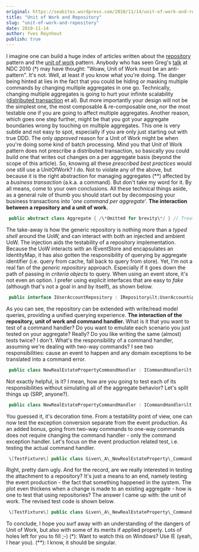 ```yaml
---
original: https://seabites.wordpress.com/2010/11/14/unit-of-work-and-repository/
title: "Unit of Work and Repository"
slug: "unit-of-work-and-repository"
date: 2010-11-14
author: Yves Reynhout
publish: true
---
```

I imagine one can build a huge index of articles written about the [repository](http://martinfowler.com/eaaCatalog/repository.html) pattern and the [unit of work](http://www.martinfowler.com/eaaCatalog/unitOfWork.html) pattern. Anybody who has seen Greg's [talk](http://domaindrivendesign.org/library/young_2010) at NDC 2010 (\*) may have thought: "Woaw, Unit of Work must be an anti-pattern". It's not. Well, at least if you know what you're doing. The danger being hinted at lies in the fact that you could be hiding or masking multiple commands by changing multiple aggregates in one go. Technically, changing multiple aggregates is going to hurt your infinite scalability ([distributed transaction](http://web.mit.edu/tibbetts/Public/CIDR_2007_Proceedings/papers/cidr07p15.pdf) et al). But more importantly your design will not be the simplest one, the most composable & re-composable one, nor the most testable one if you are going to affect multiple aggregates. Another reason, which goes one step further, might be that you got your aggregate boundaries wrong by touching on multiple aggregates. This one is very subtle and not easy to spot, especially if you are only just starting out with true DDD. The only *approved* reason for a Unit of Work might be when you're doing some kind of batch processing. Mind you that Unit of Work pattern does not prescribe a distributed transaction, so basically you could build one that writes out changes on a per aggregate basis (beyond the scope of this article). So, knowing all these *prescribed best practices* would one still use a UnitOfWork? I do. Not to violate any of the above, but because it is the right abstraction for managing aggregates (\*\*) affected by a *business transaction* (a.k.a. a command). But don't take my word for it. By all means, come to your own conclusions. All these technical things aside, as a general rule of thumb you should start out by decomposing your business transactions into '*one command per aggregate*'. **The interaction between a repository and a unit of work.** 

```csharp
 public abstract class Aggregate { /\*Omitted for brevity\*/ } // Treats a typed set of aggregates as a collection public interface IRepository&lt;TAggregate&gt; where TAggregate : Aggregate { // Queries an aggregate by its identifier. bool TryGetById(Guid aggregateId, out TAggregate aggregate); // Start tracking an aggregate's changes // Note: preferred above Add because if communicates the intent better void Attach(TAggregate aggregate); // Stop tracking an aggregate's changes // Note: preferred above Remove because if communicates the intent better void Detach(TAggregate aggregate); } // Treats a set of aggregates as a unit of work public interface IUnitOfWork : IDisposable { // Queries (what?!?) an aggregate by its identifier. bool TryGetById(Guid aggregateId, out Aggregate aggregate); // Start tracking an aggregate's changes void Attach(Aggregate aggregate); // Stop tracking an aggregate's changes void Detach(Aggregate aggregate); // Gets all the event changes since last commit // Note: This call is delegated to each attached aggregate. IEnumerable&lt;IEvent&gt; GetChanges(); // Commits events/changes to the event store void Commit(); // Optional: Events that communicate when a UoW is committed/committing event EventHandler&lt;CommitEventArgs&gt; Committing(); event EventHandler&lt;CommitEventArgs&gt; Committed(); } // Creates new units of work public interface IUnitOfWorkFactory { // Creates a new unit of work IUnitOfWork Create(); } // Makes a block of code aware of a Unit of Work (behaves much like a TransactionScope). // REMARK: This is a very simplified version. A very brittle implementation // of the thread static nature of this class is shown here. // For ideas on how to build your own, go here: http://github.com/riteshrao/ncommon/ public class UnitOfWorkScope : IDisposable { private IUnitOfWorkFactory \_factory; public UnitOfWorkScope(IUnitOfWorkFactory factory) { \_factory = factory; CurrentScope = this; } \[ThreadStatic\] public static UnitOfWorkScope CurrentScope { get; private set; } public IUnitOfWork UnitOfWork { get { if(\_unitOfWork == null) \_unitOfWork = \_factory.Create(); return \_unitOfWork; } } // Commits the ambient unit of work, if any. void Commit() { if(\_unitOfWork != null) \_unitOfWork.Commit(); } public void Dispose() { if(\_unitOfWork != null) \_unitOfWork.Dispose(); CurrentScope = null; } } // The generic repository implementation public class Repository&lt;TAggregate&gt; : IRepository&lt;TAggregate&gt; where TAggregate : Aggregate { private IUnitOfWork \_privateUnitOfWork; // Fallback onto the UoW provided by the UoWScope (production code) public Repository() {} // Inject a unit of work which is great for TDD (test code) public Repository(IUnitOfWork unitOfWork) { \_privateUnitOfWork = unitOfWork; } // Select the proper UoW protected IUnitOfWork UnitOfWork { get { if (\_privateUnitOfWork != null) return \_privateUnitOfWork; return AmbientUnitOfWork; } } private IUnitOfWork AmbientUnitOfWork { get { return UnitOfWorkScope.CurrentScope.UnitOfWork; } } public bool TryGetById(Guid aggregateId, out TAggregate aggregate) { Aggregate weakAggregate; if (this.UnitOfWork.TryGetById(aggregateId, out weakAggregate)) { aggregate = (TAggregate)weakAggregate; return true; } aggregate = null; return false; } public void Attach(TAggregate aggregate) { this.UnitOfWork.Attach(aggregate); } public void Detach(TAggregate aggregate) { this.UnitOfWork.Detach(aggregate); } } 
```

 The take-away is how the generic repository is nothing more than a *typed shell* around the UoW, and can interact with both an injected and ambient UoW. The injection aids the testability of a repository implementation. Because the UoW interacts with an IEventStore and encapsulates an IdentityMap, it has also gotten the responsibility of querying by aggregate identifier (i.e. query from cache, fall back to query from store). Yet, I'm not a real fan of the *generic repository* approach. Especially if it goes down the path of passing in *criteria objects* to query. When using an event store, it's not even an option. I prefer using explicit interfaces that are easy to *fake* (although that's not a goal in and by itself), as shown below. 

```csharp
 public interface IUserAccountRepository : IRepository&lt;UserAccount&gt; { // Additional write model queries (immediately consistent secondary indexes) bool TryGetByLogin(string login, out UserAccount userAccount); // Additional read model queries (eventual consistent secondary indexes) IEnumerable&lt;UserAccount&gt; FindDeprecatedAccounts(); } 
```

 As you can see, the repository can be extended with write/read model queries, providing a unified querying experience. **The interaction of the repository, unit of work and command handler.** What is it that you want to test of a command handler? Do you want to emulate each scenario you just tested on your aggregate? Really? Do you like writing the same (almost) tests twice? I don't. What's the responsibility of a command handler, assuming we're dealing with two-way commands? I see two responsibilities: cause an event to happen and any domain exceptions to be translated into a command error. 

```csharp
 public class NewRealEstatePropertyCommandHandler : ICommandHandler&lt;NewRealEstatePropertyCommand&gt; { private IRealEstatePropertyRepository \_repositoryRealEstateProperty; private IOwnerRepository \_repositoryOwner; public NewRealEstatePropertyCommandHandler( IOwnerRepository repositoryOwner, IRealEstatePropertyRepository repositoryRealEstateProperty) { \_repositoryRealEstateProperty = repositoryRealEstateProperty; \_repositoryOwner = repositoryOwner; } public void Handle(NewRealEstatePropertyCommand command) { Owner owner; if(!\_repositoryOwner.TryGetById(command.Owner.Id, out owner)) { Throw(NewRealEstatePropertyCommandError.OwnerNotFound); } try { \_repositoryRealEstateProperty.Attach( owner.NewRealEstateProperty( command.RealEstateProperty.Id, /\* other props mapped from command \*/)); } catch(BehaviorException&lt;NewRealEstatePropertyError&gt; exception) { exception. ThrowIf( NewRealEstatePropertyError.MaxNumberOfPropertiesExceeded, NewRealEstatePropertyCommandError.MaxNumberOfPropertiesExceeded). ThrowIf( NewRealEstatePropertyError.OwnerDisabledBecauseBillNotPaid, NewRealEstatePropertyCommandError.OwnerDisabledBecauseBillNotPaid). Throw(); } } } 
```

 Not exactly helpful, is it? I mean, how are you going to test each of its responsibilities without simulating all of the aggregate behavior? Let's split things up (SRP, anyone?). 

```csharp
 public class NewRealEstatePropertyCommandHandler : ICommandHandler&lt;NewRealEstatePropertyCommand&gt; { private IRealEstatePropertyRepository \_repositoryRealEstateProperty; private IOwnerRepository \_repositoryOwner; public NewRealEstatePropertyCommandHandler( IOwnerRepository repositoryOwner, IRealEstatePropertyRepository repositoryRealEstateProperty) { \_repositoryRealEstateProperty = repositoryRealEstateProperty; \_repositoryOwner = repositoryOwner; } public void Handle(NewRealEstatePropertyCommand command) { Owner owner; if (!\_repositoryOwner.TryGetById(command.Owner.Id, out owner)) { Throw(NewRealEstatePropertyCommandError.OwnerNotFound); } \_repositoryRealEstateProperty.Attach( owner.NewRealEstateProperty( command.RealEstateProperty.Id, /\* other props mapped from command \*/)); } } public class NewRealEstatePropertyCommandExceptionHandler : ICommandHandler&lt;NewRealEstatePropertyCommand&gt; { private ICommandHandler&lt;NewRealEstatePropertyCommand&gt; \_handler; public NewRealEstatePropertyCommandExceptionHandler( ICommandHandler&lt;NewRealEstatePropertyCommand&gt; handler) { \_handler = handler; } public void Handle(NewRealEstatePropertyCommand command) { try { \_handler.Handle(command); } catch(BehaviorException&lt;NewRealEstatePropertyError&gt; exception) { exception. ThrowIf( NewRealEstatePropertyError.MaxNumberOfPropertiesExceeded, NewRealEstatePropertyCommandError.MaxNumberOfPropertiesExceeded). ThrowIf( NewRealEstatePropertyError.OwnerDisabledBecauseBillNotPaid, NewRealEstatePropertyCommandError.OwnerDisabledBecauseBillNotPaid). Throw(); } } } 
```

 You guessed it, it's decoration time. From a testability point of view, one can now test the exception conversion separate from the event production. As an added bonus, going from two-way commands to one-way commands does not require changing the command handler - only the command exception handler. Let's focus on the event production related test, i.e. testing the actual command handler. 

```csharp
 \[TestFixture\] public class Given\_A\_NewRealEstateProperty\_Command { private NewRealEstatePropertyCommandHandler \_handler; private IOwnerRepository \_repositoryOwner; private IRealEstatePropertyRepository \_repositoryRealEstateProperty; \[SetUp\] public void SetUp() { // Fake It Easy @ http://code.google.com/p/fakeiteasy/ \_repositoryOwner = A.Fake&lt;IOwnerRepository&gt;(); \_repositoryRealEstateProperty = A.Fake&lt;IRealEstatePropertyRepository&gt;(); \_handler = new NewRealEstatePropertyCommandHandler( \_repositoryOwner, \_repositoryRealEstateProperty); } \[Test\] public void When\_X\_Then\_Should\_Have\_Emitted\_NewRealEstatePropertyAddedEvent() { // Arrange omitted \_handler.Handle(command); A.CallTo(() =&gt; \_repositoryRealEstateProperty.Attach( A&lt;RealEstateProperty&gt;.Matches( y =&gt; y.GetChanges(). OfType&lt;NewRealEstatePropertyAddedEvent&gt;(). Count() == 1))).MustHaveHappened(); } } 
```

 Right, pretty darn ugly. And for the record, are we really interested in testing the attachment to a repository? It's just a means to an end, namely testing the event production - the fact that something happened in the system. The plot even thickens when a change is made to an existing aggregate - how is one to test that using repositories? The answer I came up with: the unit of work. The revised test code is shown below. 

```csharp
 \[TestFixture\] public class Given\_A\_NewRealEstateProperty\_Command { private NewRealEstatePropertyCommandHandler \_handler; private IOwnerRepository \_repositoryOwner; private IRealEstatePropertyRepository \_repositoryRealEstateProperty; \[SetUp\] public void SetUp() { // You can attach objects to be found in this unit of work implementation. \_unitOfWork = new MemoryUnitOfWork(); \_repositoryOwner = new OwnerRepository(\_unitOfWork); \_repositoryRealEstateProperty = new RealEstatePropertyRepository(\_unitOfWork); \_handler = new NewRealEstatePropertyCommandHandler( \_repositoryOwner, \_repositoryRealEstateProperty); } \[Test\] public void When\_X\_Then\_Should\_Have\_Emitted\_NewRealEstatePropertyAddedEvent() { // Arrange omitted \_handler.Handle(command); \_unitOfWork.GetChanges().ShouldHaveExactlyOneEvent&lt;NewRealEstatePropertyAddedEvent&gt;(); } 
```

 To conclude, I hope you surf away with an understanding of the dangers of Unit of Work, but also with some of its merits if applied properly. Lots of holes left for you to fill ;-) (\*): Want to watch this on Windows? Use IE (yeah, I hear you). (\*\*): I know, it should be singular.
